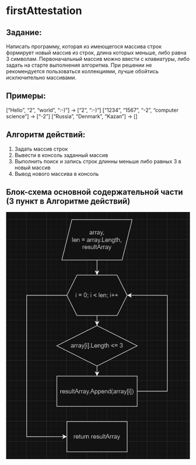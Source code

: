 # firstAttestation

## Задание:
Написать программу, которая из имеющегося массива строк формирует новый массив из строк, длина которых меньше, либо равна 3 символам. Первоначальный массив можно ввести с клавиатуры, либо задать на старте выполнения алгоритма. При решении не рекомендуется пользоваться коллекциями, лучше обойтись исключительно массивами.

## Примеры:
[“Hello”, “2”, “world”, “:-)”] → [“2”, “:-)”]
[“1234”, “1567”, “-2”, “computer science”] → [“-2”]
[“Russia”, “Denmark”, “Kazan”] → []

## Aлгоритм действий:
1. Задать массив строк
2. Вывести в консоль заданный массив
3. Выполнить поиск и запись строк длинны меньше либо равных 3 в новый массив
4. Вывод нового массива в консоль

## Блок-схема основной содержательной части (3 пункт в Алгоритме действий)
![Блок-схема](блок-схема.png)